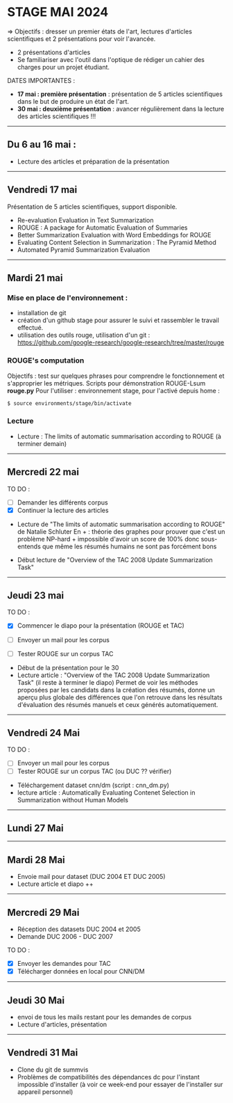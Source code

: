 # STAGE MAI 2024 

=> Objectifs : dresser un premier états de l'art, lectures d'articles scientifiques et 2 présentations pour voir l'avancée. 
- 2 présentations d'articles 
- Se familiariser avec l'outil dans l'optique de rédiger un cahier des charges pour un projet étudiant. 


DATES IMPORTANTES : 
- **17 mai : première présentation** : présentation de 5 articles scientifiques dans le but de produire un état de l'art. 
- **30 mai : deuxième présentation** : avancer régulièrement dans la lecture des articles scientifiques !!!

___ 

## Du 6 au 16 mai : 
- Lecture des articles et préparation de la présentation

___ 
## Vendredi 17 mai 
Présentation de 5 articles scientifiques, support disponible. 
- Re-evaluation Evaluation in Text Summarization
- ROUGE : A package for Automatic Evaluation of Summaries 
- Better Summarization Evaluation with Word Embeddings for ROUGE 
- Evaluating Content Selection in Summarization : The Pyramid Method 
- Automated Pyramid Summarization Evaluation

_________
## Mardi 21 mai 

### Mise en place de l'environnement : 
- installation de git 
- création d'un github stage pour assurer le suivi et rassembler le travail effectué.
- utilisation des outils rouge, utilisation d'un git : https://github.com/google-research/google-research/tree/master/rouge

### ROUGE's computation 

Objectifs : test sur quelques phrases pour comprendre le fonctionnement et s'approprier les métriques. 
Scripts pour démonstration ROUGE-Lsum 
**rouge.py** 
Pour l'utiliser : environnement stage, pour l'activé depuis home : 

``` bash
$ source environments/stage/bin/activate
```

### Lecture

- Lecture : The limits of automatic summarisation according to ROUGE (à terminer demain) 

_________

## Mercredi 22 mai 

TO DO : 
- [ ] Demander les différents corpus 
- [x] Continuer la lecture des articles

- Lecture de "The limits of automatic summarisation according to ROUGE" de Natalie Schluter 
En + : théorie des graphes pour prouver que c'est un problème NP-hard + impossible d'avoir un score de 100% donc sous-entends que même les résumés humains ne sont pas forcément bons

- Début lecture de "Overview of the TAC 2008 Update Summarization Task"


____ 

## Jeudi 23 mai 

TO DO : 
- [x] Commencer le diapo pour la présentation (ROUGE et TAC)
- [ ] Envoyer un mail pour les corpus 
- [ ] Tester ROUGE sur un corpus TAC 


- Début de la présentation pour le 30
- Lecture article : "Overview of the TAC 2008 Update Summarization Task" (il reste à terminer le diapo)
Permet de voir les méthodes proposées par les candidats dans la création des résumés, donne un aperçu plus globale des différences que l'on retrouve dans les résultats d'évaluation des résumés manuels et ceux générés automatiquement. 

________________

## Vendredi 24 Mai

TO DO : 
- [ ] Envoyer un mail pour les corpus 
- [ ] Tester ROUGE sur un corpus TAC (ou DUC ?? vérifier)

- Téléchargement dataset cnn/dm (script : cnn_dm.py)
- lecture article : Automatically Evaluating Contenet Selection in Summarization without Human Models 

_______

## Lundi 27 Mai


_____
## Mardi 28 Mai 

- Envoie mail pour dataset (DUC 2004 ET DUC 2005)
- Lecture article et diapo ++


____ 
## Mercredi 29 Mai 

- Réception des datasets DUC 2004 et 2005 
- Demande DUC 2006 - DUC 2007

TO DO : 
- [x] Envoyer les demandes pour TAC 
- [x] Télécharger données en local pour CNN/DM 

___ 
## Jeudi 30 Mai 

- envoi de tous les mails restant pour les demandes de corpus 
- Lecture d'articles, présentation 

___ 

## Vendredi 31 Mai 

- Clone du git de summvis 
- Problèmes de compatibilités des dépendances dc pour l'instant impossible d'installer (à voir ce week-end pour essayer de l'installer sur appareil personnel)